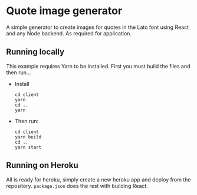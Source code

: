 # Quote image generator
A simple generator to create images for quotes in the Lato font using React and any Node backend. As required for application.

## Running locally
This example requires Yarn to be installed. First you must build the files and then run...
- Install
  ```
  cd client
  yarn
  cd ..
  yarn
  ```
- Then run:
  ```
  cd client
  yarn build
  cd ..
  yarn start
  ```

## Running on Heroku
All is ready for heroku, simply create a new heroku app and deploy from the repository. `package.json` does the rest with building React.